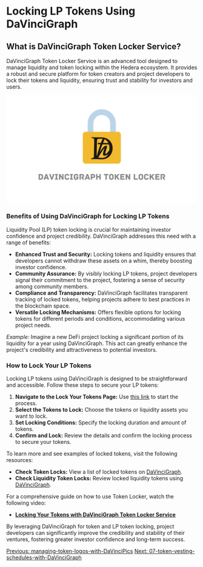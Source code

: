 # Locking LP Tokens Using DaVinciGraph

## What is DaVinciGraph Token Locker Service?

DaVinciGraph Token Locker Service is an advanced tool designed to manage liquidity and token locking within the Hedera ecosystem. It provides a robust and secure platform for token creators and project developers to lock their tokens and liquidity, ensuring trust and stability for investors and users.

[![DaVinciGraph](./images/Token%20Locker.png)](https://www.youtube.com/watch?v=1X2I-bd64z8)

### Benefits of Using DaVinciGraph for Locking LP Tokens

Liquidity Pool (LP) token locking is crucial for maintaining investor confidence and project credibility. DaVinciGraph addresses this need with a range of benefits:

- **Enhanced Trust and Security:** Locking tokens and liquidity ensures that developers cannot withdraw these assets on a whim, thereby boosting investor confidence.
- **Community Assurance:** By visibly locking LP tokens, project developers signal their commitment to the project, fostering a sense of security among community members.
- **Compliance and Transparency:** DaVinciGraph facilitates transparent tracking of locked tokens, helping projects adhere to best practices in the blockchain space.
- **Versatile Locking Mechanisms:** Offers flexible options for locking tokens for different periods and conditions, accommodating various project needs.

_Example:_ Imagine a new DeFi project locking a significant portion of its liquidity for a year using DaVinciGraph. This act can greatly enhance the project's credibility and attractiveness to potential investors.

### How to Lock Your LP Tokens

Locking LP tokens using DaVinciGraph is designed to be straightforward and accessible. Follow these steps to secure your LP tokens:

1. **Navigate to the Lock Your Tokens Page:** Use [this link](https://davincigraph.io/devs/locks/new) to start the process.
2. **Select the Tokens to Lock:** Choose the tokens or liquidity assets you want to lock.
3. **Set Locking Conditions:** Specify the locking duration and amount of tokens.
4. **Confirm and Lock:** Review the details and confirm the locking process to secure your tokens.

To learn more and see examples of locked tokens, visit the following resources:

- **Check Token Locks:** View a list of locked tokens on [DaVinciGraph](https://davincigraph.io/devs/locks/tokens).
- **Check Liquidity Token Locks:** Review locked liquidity tokens using [DaVinciGraph](https://davincigraph.io/devs/locks/liquidities).

For a comprehensive guide on how to use Token Locker, watch the following video:

- **[Locking Your Tokens with DaVinciGraph Token Locker Service](https://www.youtube.com/watch?v=1X2I-bd64z8)**

By leveraging DaVinciGraph for token and LP token locking, project developers can significantly improve the credibility and stability of their ventures, fostering greater investor confidence and long-term success.

[Previous: managing-token-logos-with-DaVinciPics](./05-managing-token-logo-with-DaVinciGraph.md) [Next: 07-token-vesting-schedules-with-DaVinciGraph](./07-token-vesting-schedules-with-DaVinciGraph.md)
